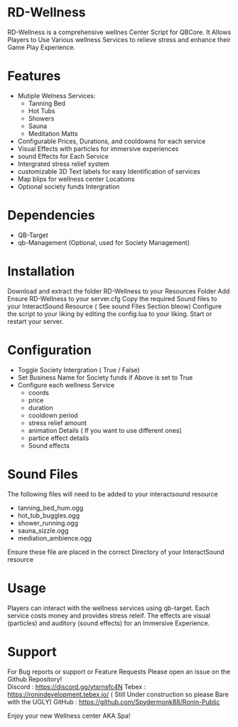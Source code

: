 # RD-Wellness

RD-Wellness is a comprehensive wellnes Center Script for QBCore.
It Allows Players to Use Various wellness Services to relieve stress and enhance their Game Play Experience.

# Features
- Mutiple Welness Services:
    - Tanning Bed
    - Hot Tubs
    - Showers
    - Sauna
    - Meditation Matts
- Configurable Prices, Durations, and cooldowns for each service
- Visual Effects with particles for immersive experiences
- sound Effects for Each Service
- Intergrated stress relief system
- customizable 3D Text labels for easy Identification of services
- Map blips for wellness center Locations
- Optional society funds Intergration

# Dependencies
- QB-Target
- qb-Management (Optional, used for Society Management)

# Installation
Download and extract the folder RD-Wellness to your Resources Folder
Add Ensure RD-Wellness to your server.cfg
Copy the required Sound files to your InteractSound Resource ( See sound FIles Section bleow)
Configure the script to your liking by editing the config.lua to your liking.
Start or restart your server.

# Configuration

- Toggle Society Intergration ( True / False)
- Set Business Name for Society funds if Above is set to True
- Configure each wellness Service
    - coords
    - price
    - duration
    - cooldown period
    - stress relief amount
    - animation Details ( If you want to use different ones)
    - partice effect details
    - Sound effects

# Sound Files
The following files will need to be added to your interactsound resource
- tanning_bed_hum.ogg
- hot_tub_buggles.ogg
- shower_running.ogg
- sauna_sizzle.ogg
- mediation_ambience.ogg

Ensure these file are placed in the correct Directory of your InteractSound resource

# Usage
Players can interact with the wellness services using qb-target. Each service costs money and provides stress releif. The effects are visual (particles) and auditory (sound effects)
for an Immersive Experience.

# Support
For Bug reports or support or Feature Requests Please open an issue on the Github Repository!  
Discord : https://discord.gg/ytsrnsfc4N
Tebex : https://ronindevelopment.tebex.io/ ( Still Under construction so please Bare with the UGLY)
GitHub : https://github.com/Spydermonk88/Ronin-Public

Enjoy your new Wellness center AKA Spa!
